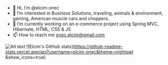 - 👋 Hi, I’m @elcim-onec
- 👀 I’m interested in Business Solutions, traveling, animals & environment, gaming, American muscle cars and choppers.
- 🌱 I’m currently working on an e-commerce project using Spring MVC, Hibernate, HTML, CSS & JS
- 📫 How to reach me onec.elcim@gmail.com

![Alt text](https://i.pinimg.com/originals/b7/3a/b1/b73ab1c8e9ea11a15a1a480552d899f6.gif)
![Elcim's GitHub stats](https://github-readme-stats.vercel.app/api?username=elcim-onec&theme=nightowl &show_icons=true)


